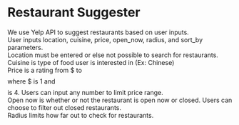 # Restaurant Suggester
We use Yelp API to suggest restaurants based on user inputs.  
User inputs location, cuisine, price, open_now, radius, and sort_by parameters.  
Location must be entered or else not possible to search for restaurants.  
Cuisine is type of food user is interested in (Ex: Chinese)  
Price is a rating from $ to $$$$ where $ is 1 and $$$$ is 4. Users can input any number to limit price range.  
Open now is whether or not the restaurant is open now or closed. Users can choose to filter out closed restaurants.  
Radius limits how far out to check for restaurants.  
